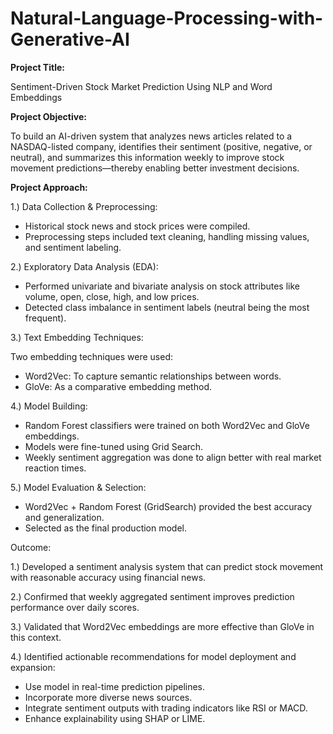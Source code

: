 # Natural-Language-Processing-with-Generative-AI

**Project Title:**

Sentiment-Driven Stock Market Prediction Using NLP and Word Embeddings

**Project Objective:**

To build an AI-driven system that analyzes news articles related to a NASDAQ-listed company, identifies their sentiment (positive, negative, or neutral), and summarizes this information weekly to improve stock movement predictions—thereby enabling better investment decisions.

**Project Approach:**

1.) Data Collection & Preprocessing:

* Historical stock news and stock prices were compiled.
* Preprocessing steps included text cleaning, handling missing values, and sentiment labeling.

2.) Exploratory Data Analysis (EDA):

* Performed univariate and bivariate analysis on stock attributes like volume, open, close, high, and low prices.
* Detected class imbalance in sentiment labels (neutral being the most frequent).

3.) Text Embedding Techniques:

Two embedding techniques were used:

* Word2Vec: To capture semantic relationships between words.
* GloVe: As a comparative embedding method.

4.) Model Building:

* Random Forest classifiers were trained on both Word2Vec and GloVe embeddings.
* Models were fine-tuned using Grid Search.
* Weekly sentiment aggregation was done to align better with real market reaction times.

5.) Model Evaluation & Selection:

* Word2Vec + Random Forest (GridSearch) provided the best accuracy and generalization.
* Selected as the final production model.

Outcome:

1.) Developed a sentiment analysis system that can predict stock movement with reasonable accuracy using financial news.

2.) Confirmed that weekly aggregated sentiment improves prediction performance over daily scores.

3.) Validated that Word2Vec embeddings are more effective than GloVe in this context.

4.) Identified actionable recommendations for model deployment and expansion:

* Use model in real-time prediction pipelines.
* Incorporate more diverse news sources.
* Integrate sentiment outputs with trading indicators like RSI or MACD.
* Enhance explainability using SHAP or LIME.
